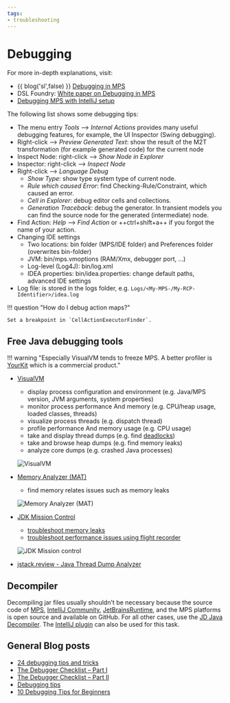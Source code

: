 ```yaml
---
tags:
- troubleshooting
---
```


# Debugging

For more in-depth explanations, visit:

- {{ blog('sl',false) }} [Debugging in MPS](https://specificlanguages.com/articles/debugging/)
- DSL Foundry: [White paper on Debugging in MPS](https://dslfoundry.com/whitepaper-on-debugging-in-mps/)
- [Debugging MPS with IntelliJ setup](../../files/debugging-MPS-with-IntelliJ_Setup.pdf)

The following list shows some debugging tips:

- The menu entry *Tools* --> *Internal Actions* provides many useful debugging features, for example, the UI Inspector (Swing debugging).
- Right-click --> *Preview Generated Text*: show the result of the M2T transformation (for example generated code) for the current node
- Inspect Node: right-click --> *Show Node in Explorer*
- Inspector: right-click --> *Inspect Node*
- Right-click --> *Language Debug*
    - *Show Type*: show type system type of current node.
    - *Rule which caused Error*: find Checking-Rule/Constraint, which caused an error.
    - *Cell in Explorer*: debug editor cells and collections.
    - *Generation Traceback*: debug the generator. In transient models you can find the source node for the generated (intermediate) node.
- Find Action: *Help* --> *Find Action* or ++ctrl+shift+a++ if you forgot the name of your action.
- Changing IDE settings
    - Two locations: bin folder (MPS/IDE folder) and Preferences folder (overwrites bin-folder)
    - JVM: bin/mps.vmoptions (RAM/Xmx, debugger port, …)
    - Log-level (Log4J): bin/log.xml 	
    - IDEA properties: bin/idea.properties: change default paths, advanced IDE settings
- Log file: is stored in the logs folder, e.g. `Logs/<My-MPS-/My-RCP-Identifier>/idea.log`

!!! question "How do I debug action maps?"

    Set a breakpoint in `CellActionExecutorFinder`.

## Free Java debugging tools

!!! warning "Especially VisualVM tends to freeze MPS. A better profiler is [YourKit](https://www.yourkit.com/java/profiler/features/) which is a commercial product."

- [VisualVM](https://quinnkeast.medium.com/word-choices-and-language-in-ux-part-three-user-interface-labels-messages-c1a383793e6a)
    - display process configuration and environment (e.g. Java/MPS version, JVM arguments, system properties)
    - monitor process performance And memory (e.g. CPU/heap usage, loaded classes, threads)
    - visualize process threads (e.g. dispatch thread)
    - profile performance And memory usage (e.g. CPU usage)
    - take and display thread dumps (e.g. find [deadlocks](https://docs.oracle.com/javase/tutorial/essential/concurrency/deadlock.html))
    - take and browse heap dumps (e.g. find memory leaks)
    - analyze core dumps (e.g. crashed Java processes)

    ![VisualVM](visualvm.png)

- [Memory Analyzer (MAT)](https://www.eclipse.org/mat/)
    - find memory relates issues such as memory leaks

    ![Memory Analyzer (MAT)](http://www.eclipse.org/mat/about/overview.png)

- [JDK Mission Control](https://www.oracle.com/java/technologies/javase/products-jmc8-downloads.html)
    - [troubleshoot memory leaks](https://docs.oracle.com/en/java/javase/11/troubleshoot/troubleshooting-memory-leaks.html#GUID-8090B138-6E0C-4926-9659-BE739062AB75)
    - [troubleshoot performance issues using flight recorder](https://docs.oracle.com/en/java/javase/11/troubleshoot/troubleshoot-performance-issues-using-jfr.html#GUID-0FE29092-18B5-4BEB-8D8D-0CBA7A4FEA1D)

    ![JDK Mission control](https://docs.oracle.com/en/java/javase/11/troubleshoot/img/garbage_collection_performance_automated_analysis_results_7_1_2.png)

- [jstack.review - Java Thread Dump Analyzer](https://jstack.review/#tda_1_dump)

## Decompiler

Decompiling jar files usually shouldn't be necessary because the source code of [MPS](https://github.com/JetBrains/MPS), [IntelliJ Community](https://github.com/JetBrains/intellij-community), [JetBrainsRuntime](https://github.com/JetBrains/JetBrainsRuntime), and the MPS platforms is open source and available on GitHub. For all other cases,
use the [JD Java Decompiler](http://java-decompiler.github.io/). The [IntelliJ plugin](https://plugins.jetbrains.com/plugin/7100-java-decompiler) can also be used for this task.

## General Blog posts

- [24 debugging tips and tricks](https://dev.to/humblefool_2/24-debugging-tips-and-tricks-b4c)
- [The Debugger Checklist – Part I](https://talktotheduck.dev/the-debugger-checklist-part-i)
- [The Debugger Checklist – Part II](https://talktotheduck.dev/the-debugger-checklist-part-ii)
- [Debugging tips](https://jonskeet.uk/csharp/debugging.html)
- [10 Debugging Tips for Beginners](https://blog.hartleybrody.com/debugging-code-beginner/)